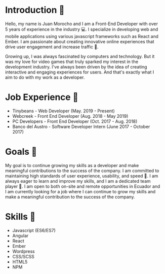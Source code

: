 # Introduction 🚀

Hello, my name is Juan Morocho and I am a Front-End Developer with over 5 years of experience in the industry 💻. I specialize in developing web and mobile applications using various javascript frameworks such as React and Ember. I am passionate about creating innovative online experiences that drive user engagement and increase traffic 🚀.

Growing up, I was always fascinated by computers and technology. But it was my love for video games that truly sparked my interest in the development industry. I've always been driven by the idea of creating interactive and engaging experiences for users. And that's exactly what I aim to do with my work as a developer.

# Job Experience 💼

- Tinybeans - Web Developer (May. 2019 - Present)
- Webcreek - Front End Developer (Aug. 2018 - May 2019)
- PC Developers - Front End Developer (Oct. 2017 - Aug. 2018)
- Banco del Austro - Software Developer Intern (June 2017 - October 2017)

# Goals 🎯

My goal is to continue growing my skills as a developer and make meaningful contributions to the success of the company. I am committed to maintaining high standards of user experience, usability, and speed 🚀. I am always eager to learn and improve my skills, and I am a dedicated team player 🤝. I am open to both on-site and remote opportunities in Ecuador and I am currently looking for a job where I can continue to grow my skills and make a meaningful contribution to the success of the company.

# Skills 🔨

- Javascript (ES6/ES7)
- Angular
- React
- Ember
- Wordpress
- CSS/SCSS
- HTML5
- NPM


